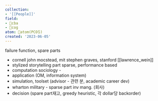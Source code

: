 ```yaml
---
collection:
- '[[People]]'
field:
- 🐅cba
- 👾cog
atom: 🧭atom(PCO🔃)
created: '2023-06-05'
---
```


failure function, spare parts
- cornell john mocstead, mit stephen graves, stanford [[lawrence_wein]]
- stylized storytelling
part sparse, performance based 
- computation sociology - 
- application (OM, information system)
- simulation, toolset (advisor - 관련 분, academic career dev)
- wharton military - sparse part inv mang. (회사)
- decision (spare part재고, greedy heuristic, 각 dollar당 backorder)

